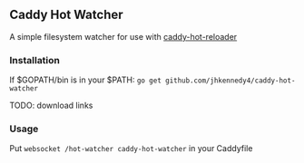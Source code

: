 ## Caddy Hot Watcher

A simple filesystem watcher for use with [caddy-hot-reloader]()

### Installation
If $GOPATH/bin is in your $PATH:
`go get github.com/jhkennedy4/caddy-hot-watcher`

TODO: download links

### Usage
Put `websocket /hot-watcher caddy-hot-watcher` in your Caddyfile
